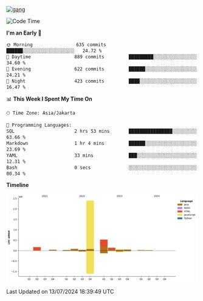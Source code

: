 <!-- [<img src='https://dev.karakun.com/assets/posts/2018-09-16-jc-java-article/3duke_suspects.jpg' alt='java'>](https://github.com/yeahbutstill) -->
[<img src='https://asset-2.tstatic.net/tribunnewswiki/foto/bank/images/Mozart.jpg' alt='gang'>](https://github.com/yeahbutstill)

<!--START_SECTION:waka-->
![Code Time](http://img.shields.io/badge/Code%20Time-2%2C738%20hrs%2031%20mins-blue)

**I'm an Early 🐤** 

```text
🌞 Morning                635 commits         ██████░░░░░░░░░░░░░░░░░░░   24.72 % 
🌆 Daytime                889 commits         █████████░░░░░░░░░░░░░░░░   34.60 % 
🌃 Evening                622 commits         ██████░░░░░░░░░░░░░░░░░░░   24.21 % 
🌙 Night                  423 commits         ████░░░░░░░░░░░░░░░░░░░░░   16.47 % 
```


📊 **This Week I Spent My Time On** 

```text
🕑︎ Time Zone: Asia/Jakarta

💬 Programming Languages: 
SQL                      2 hrs 53 mins       ████████████████░░░░░░░░░   63.66 % 
Markdown                 1 hr 4 mins         ██████░░░░░░░░░░░░░░░░░░░   23.69 % 
YAML                     33 mins             ███░░░░░░░░░░░░░░░░░░░░░░   12.31 % 
Bash                     0 secs              ░░░░░░░░░░░░░░░░░░░░░░░░░   00.34 % 
```

**Timeline**

![Lines of Code chart](https://raw.githubusercontent.com/yeahbutstill/yeahbutstill/main/assets/bar_graph.png)


 Last Updated on 13/07/2024 18:39:49 UTC
<!--END_SECTION:waka-->

